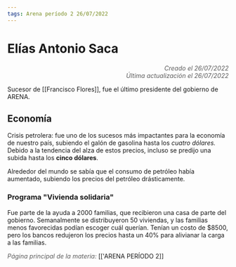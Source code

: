 ```yaml
---
tags: Arena período 2 26/07/2022
---
```


# Elías Antonio Saca
<div style="text-align: right; opacity: 0.7; font-style: italic;">Creado el 26/07/2022</div>
<div style="text-align: right; opacity: 0.7; font-style: italic;">Última actualización el 26/07/2022</div>

Sucesor de [[Francisco Flores]], fue el último presidente del gobierno de ARENA.

## Economía

Crisis petrolera: fue uno de los sucesos más impactantes para la economía de nuestro país, subiendo el galón de gasolina hasta los *cuatro dólares.* Debido a la tendencia del alza de estos precios, incluso se predijo una subida hasta los **cinco dólares**.

Alrededor del mundo se sabía que el consumo de petróleo había aumentado, subiendo los precios del petróleo drásticamente.

### Programa "Vivienda solidaria"

Fue parte de la ayuda a 2000 familias, que recibieron una casa de parte del gobierno. Semanalmente se distribuyeron 50 viviendas, y las familias menos favorecidas podían escoger cuál querían. Tenían un costo de $8500, pero los bancos redujeron los precios hasta un 40% para alivianar la carga a las familias.

<span style="opacity: 0.7; font-style: italic;">Página principal de la materia:</span> [['ARENA PERÍODO 2]]
